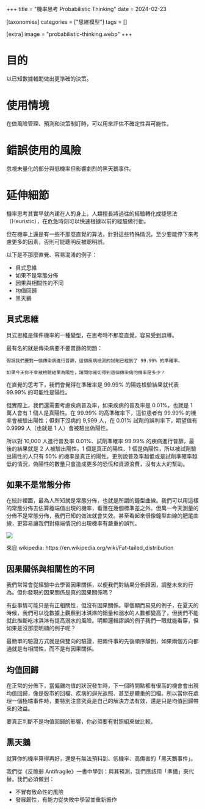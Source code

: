 +++
title = "機率思考 Probabilistic Thinking"
date = 2024-02-23

[taxonomies]
categories = ["思維模型"]
tags = []

[extra]
image = "probabilistic-thinking.webp"
+++

# 目的

以已知數據輔助做出更準確的決策。

# 使用情境

在做風險管理、預測和決策制訂時，可以用來評估不確定性與可能性。

# 錯誤使用的風險

忽視未量化的部分與低機率但影響劇烈的黑天鵝事件。

# 延伸細節

機率思考其實早就內建在人的身上，人類擅長將過往的經驗轉化成捷思法（Heuristic），在危急時刻可以快速根據以前的經驗做行動。

但在機率上還是有一些不那麼直覺的算法，針對這些特殊情況，至少要能停下來考慮更多的因素，否則可能聰明反被聰明誤。

以下是不那麼直覺、容易混淆的例子：
* 貝式思維
* 如果不是常態分佈
* 因果與相關性的不同
* 均值回歸
* 黑天鵝

## 貝式思維
貝式思維是條件機率的一種變型，在思考時不那麼直覺，容易受到誤導。

最有名的就是傳染病要不要普篩的問題：
```
假設我們要對一個傳染病進行普篩，這個疾病檢測的試劑已經到了 99.99% 的準確率。

如果今天你不幸被檢驗結果為陽性，請問你確切得到這個傳染病的機率是多少？
```

在直覺的思考下，我們會覺得在準確率是 99.99% 的陽姓檢驗結果就代表 99.99% 的可能性是陽性。

但實際上，我們還需要考慮疾病普及率，如果疾病的普及率是 0.01%，也就是 1 萬人會有 1 個人是真陽性。在 99.99% 的高準確率下，這位患者有 99.99% 的機率會被驗出陽性；但剩下沒病的 9,999 人，在 0.01% 試劑的誤判率下，期望值有 0.9999 人（也就是 1 人）會被驗出偽陽性。

所以對 10,000 人進行普及率 0.01%、試劑準確率 99.99% 的疾病進行普篩，最後的結果就是 2 人被驗出陽性，1 個是真正的陽性、1 個是偽陽性，所以被試劑驗出陽性的人只有 50% 的機率是真正的陽性。更別說普及率越低或是試劑準確率越低的情況，偽陽性的數量只會造成更多的恐慌和資源浪費，沒有太大的幫助。

## 如果不是常態分佈

在統計裡面，最為人所知就是常態分佈，也就是所謂的鐘型曲線。我們可以用這樣的常態分佈去估算極端值出現的機率，看落在幾個標準差之外。但萬一今天測量的分佈不是常態分佈，我們已知的做法就會失效。甚至看起來很像鐘型曲線的肥尾曲線，更容易讓我們對極端情況的出現機率有嚴重的誤判。

![](https://upload.wikimedia.org/wikipedia/commons/thumb/8/8c/Cauchy_pdf.svg/320px-Cauchy_pdf.svg.png)
<p class="image-caption">來自 wikipedia: https://en.wikipedia.org/wiki/Fat-tailed_distribution</p>

## 因果關係與相關性的不同

我們常常會從經驗中去學習因果關係，以便我們對結果分析歸因，調整未來的行為。但你發現的因果關係是真的因果關係嗎？

有些事情可能只是有正相關性，但沒有因果關係。舉個顯而易見的例子，在夏天的時候，我們可以從數據上觀察到冰淇淋的銷量和溺水的人數都變高了，但我們不能就此推斷吃冰淇淋有提高溺水的風險。明顯邏輯謬誤的例子我們一眼就能看穿，但如果是沒那麼明顯的例子呢？

最簡單的驗證方式就是做雙向的驗證，把兩件事的先後順序顛倒，如果兩個方向都通就是有相關性，而不是有因果關係。

## 均值回歸
在正常的分佈下，當偏離均值的狀況發生時，下一個時間點都有很高的機會會出現均值回歸，像是股市的回檔、疾病的迴光返照、甚至是體重的回檔。所以當你在處理一個極端事件時，要特別注意究竟是自己的解決方法有效，還是只是均值回歸帶來的效益。

要真正判斷不是均值回歸的影響，你必須要有對照組來做比較。

## 黑天鵝

就算你的機率算得再好，還是有無法預料到、低機率、高傷害的「黑天鵝事件」。

我們從《反脆弱 Antifragile》一書中學到：與其預測，我們應該用「準備」來代替。我們必須做到：
* 不冒有致命性的風險
* 發展韌性，有能力從失敗中學習並重新振作

